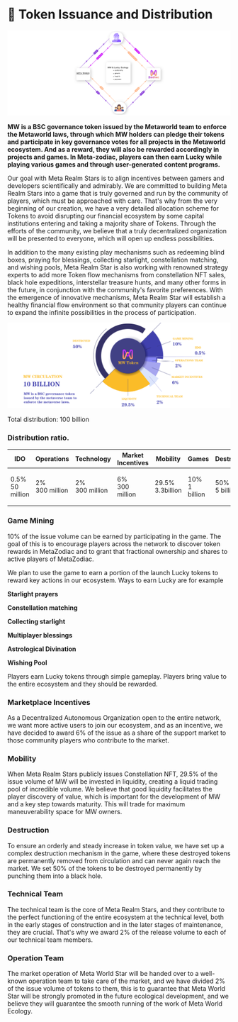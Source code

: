 # 📲 Token Issuance and Distribution

![](.gitbook/assets/循环图.png)

**MW is a BSC governance token issued by the Metaworld team to enforce the Metaworld laws, through which MW holders can pledge their tokens and participate in key governance votes for all projects in the Metaworld ecosystem. And as a reward, they will also be rewarded accordingly in projects and games. In Meta-zodiac, players can then earn Lucky while playing various games and through user-generated content programs.**

Our goal with Meta Realm Stars is to align incentives between gamers and developers scientifically and admirably. We are committed to building Meta Realm Stars into a game that is truly governed and run by the community of players, which must be approached with care. That's why from the very beginning of our creation, we have a very detailed allocation scheme for Tokens to avoid disrupting our financial ecosystem by some capital institutions entering and taking a majority share of Tokens. Through the efforts of the community, we believe that a truly decentralized organization will be presented to everyone, which will open up endless possibilities.

In addition to the many existing play mechanisms such as redeeming blind boxes, praying for blessings, collecting starlight, constellation matching, and wishing pools, Meta Realm Star is also working with renowned strategy experts to add more Token flow mechanisms from constellation NFT sales, black hole expeditions, interstellar treasure hunts, and many other forms in the future, in conjunction with the community's favorite preferences. With the emergence of innovative mechanisms, Meta Realm Star will establish a healthy financial flow environment so that community players can continue to expand the infinite possibilities in the process of participation.

![](.gitbook/assets/饼盘.png)

Total distribution: 100 billion

### Distribution ratio.

| IDO                       | Operations               | Technology               | Market Incentives        | Mobility         | Games                   | Destruction             |
| ------------------------- | ------------------------ | ------------------------ | ------------------------ | ---------------- | ----------------------- | ----------------------- |
| <p>0.5%<br>50 million</p> | <p>2%<br>300 million</p> | <p>2%<br>300 million</p> | <p>6%<br>300 million</p> | 29.5% 3.3billion | <p>10%<br>1 billion</p> | <p>50%<br>5 billion</p> |

### Game Mining

10% of the issue volume can be earned by participating in the game. The goal of this is to encourage players across the network to discover token rewards in MetaZodiac and to grant that fractional ownership and shares to active players of MetaZodiac.

We plan to use the game to earn a portion of the launch Lucky tokens to reward key actions in our ecosystem. Ways to earn Lucky are for example

**Starlight prayers**

**Constellation matching**

**Collecting starlight**

**Multiplayer blessings**

**Astrological Divination**

**Wishing Pool**

Players earn Lucky tokens through simple gameplay. Players bring value to the entire ecosystem and they should be rewarded.

### Marketplace Incentives

As a Decentralized Autonomous Organization open to the entire network, we want more active users to join our ecosystem, and as an incentive, we have decided to award 6% of the issue as a share of the support market to those community players who contribute to the market.

### Mobility

When Meta Realm Stars publicly issues Constellation NFT, 29.5% of the issue volume of MW will be invested in liquidity, creating a liquid trading pool of incredible volume. We believe that good liquidity facilitates the player discovery of value, which is important for the development of MW and a key step towards maturity. This will trade for maximum maneuverability space for MW owners.

### Destruction

To ensure an orderly and steady increase in token value, we have set up a complex destruction mechanism in the game, where these destroyed tokens are permanently removed from circulation and can never again reach the market. We set 50% of the tokens to be destroyed permanently by punching them into a black hole.

### Technical Team

The technical team is the core of Meta Realm Stars, and they contribute to the perfect functioning of the entire ecosystem at the technical level, both in the early stages of construction and in the later stages of maintenance, they are crucial. That's why we award 2% of the release volume to each of our technical team members.

### Operation Team

The market operation of Meta World Star will be handed over to a well-known operation team to take care of the market, and we have divided 2% of the issue volume of tokens to them, this is to guarantee that Meta World Star will be strongly promoted in the future ecological development, and we believe they will guarantee the smooth running of the work of Meta World Ecology.
